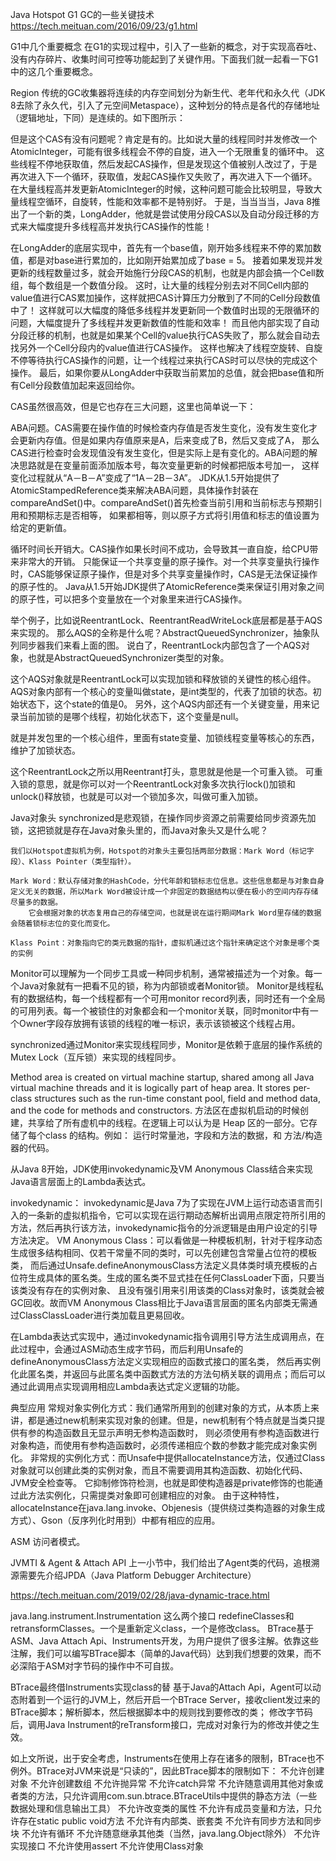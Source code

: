 Java Hotspot G1 GC的一些关键技术
https://tech.meituan.com/2016/09/23/g1.html


G1中几个重要概念
在G1的实现过程中，引入了一些新的概念，对于实现高吞吐、没有内存碎片、收集时间可控等功能起到了关键作用。下面我们就一起看一下G1中的这几个重要概念。

Region
传统的GC收集器将连续的内存空间划分为新生代、老年代和永久代（JDK 8去除了永久代，引入了元空间Metaspace），这种划分的特点是各代的存储地址
（逻辑地址，下同）是连续的。如下图所示：










但是这个CAS有没有问题呢？肯定是有的。比如说大量的线程同时并发修改一个AtomicInteger，可能有很多线程会不停的自旋，进入一个无限重复的循环中。
这些线程不停地获取值，然后发起CAS操作，但是发现这个值被别人改过了，于是再次进入下一个循环，获取值，发起CAS操作又失败了，再次进入下一个循环。
在大量线程高并发更新AtomicInteger的时候，这种问题可能会比较明显，导致大量线程空循环，自旋转，性能和效率都不是特别好。
于是，当当当当，Java 8推出了一个新的类，LongAdder，他就是尝试使用分段CAS以及自动分段迁移的方式来大幅度提升多线程高并发执行CAS操作的性能！

在LongAdder的底层实现中，首先有一个base值，刚开始多线程来不停的累加数值，都是对base进行累加的，比如刚开始累加成了base = 5。
接着如果发现并发更新的线程数量过多，就会开始施行分段CAS的机制，也就是内部会搞一个Cell数组，每个数组是一个数值分段。
这时，让大量的线程分别去对不同Cell内部的value值进行CAS累加操作，这样就把CAS计算压力分散到了不同的Cell分段数值中了！
这样就可以大幅度的降低多线程并发更新同一个数值时出现的无限循环的问题，大幅度提升了多线程并发更新数值的性能和效率！
而且他内部实现了自动分段迁移的机制，也就是如果某个Cell的value执行CAS失败了，那么就会自动去找另外一个Cell分段内的value值进行CAS操作。
这样也解决了线程空旋转、自旋不停等待执行CAS操作的问题，让一个线程过来执行CAS时可以尽快的完成这个操作。
最后，如果你要从LongAdder中获取当前累加的总值，就会把base值和所有Cell分段数值加起来返回给你。





CAS虽然很高效，但是它也存在三大问题，这里也简单说一下：

ABA问题。CAS需要在操作值的时候检查内存值是否发生变化，没有发生变化才会更新内存值。但是如果内存值原来是A，后来变成了B，然后又变成了A，
	那么CAS进行检查时会发现值没有发生变化，但是实际上是有变化的。ABA问题的解决思路就是在变量前面添加版本号，每次变量更新的时候都把版本号加一，
	这样变化过程就从“A－B－A”变成了“1A－2B－3A”。
JDK从1.5开始提供了AtomicStampedReference类来解决ABA问题，具体操作封装在compareAndSet()中。compareAndSet()首先检查当前引用和当前标志与预期引用和预期标志是否相等，
如果都相等，则以原子方式将引用值和标志的值设置为给定的更新值。

循环时间长开销大。CAS操作如果长时间不成功，会导致其一直自旋，给CPU带来非常大的开销。
只能保证一个共享变量的原子操作。对一个共享变量执行操作时，CAS能够保证原子操作，但是对多个共享变量操作时，CAS是无法保证操作的原子性的。
Java从1.5开始JDK提供了AtomicReference类来保证引用对象之间的原子性，可以把多个变量放在一个对象里来进行CAS操作。




举个例子，比如说ReentrantLock、ReentrantReadWriteLock底层都是基于AQS来实现的。
那么AQS的全称是什么呢？AbstractQueuedSynchronizer，抽象队列同步器我们来看上面的图。
说白了，ReentrantLock内部包含了一个AQS对象，也就是AbstractQueuedSynchronizer类型的对象。

这个AQS对象就是ReentrantLock可以实现加锁和释放锁的关键性的核心组件。AQS对象内部有一个核心的变量叫做state，是int类型的，代表了加锁的状态。初始状态下，这个state的值是0。
另外，这个AQS内部还有一个关键变量，用来记录当前加锁的是哪个线程，初始化状态下，这个变量是null。

就是并发包里的一个核心组件，里面有state变量、加锁线程变量等核心的东西，维护了加锁状态。

这个ReentrantLock之所以用Reentrant打头，意思就是他是一个可重入锁。
可重入锁的意思，就是你可以对一个ReentrantLock对象多次执行lock()加锁和unlock()释放锁，也就是可以对一个锁加多次，叫做可重入加锁。





Java对象头
synchronized是悲观锁，在操作同步资源之前需要给同步资源先加锁，这把锁就是存在Java对象头里的，而Java对象头又是什么呢？

	我们以Hotspot虚拟机为例，Hotspot的对象头主要包括两部分数据：Mark Word（标记字段）、Klass Pointer（类型指针）。

	Mark Word：默认存储对象的HashCode，分代年龄和锁标志位信息。这些信息都是与对象自身定义无关的数据，所以Mark Word被设计成一个非固定的数据结构以便在极小的空间内存存储尽量多的数据。
		它会根据对象的状态复用自己的存储空间，也就是说在运行期间Mark Word里存储的数据会随着锁标志位的变化而变化。

	Klass Point：对象指向它的类元数据的指针，虚拟机通过这个指针来确定这个对象是哪个类的实例


Monitor可以理解为一个同步工具或一种同步机制，通常被描述为一个对象。每一个Java对象就有一把看不见的锁，称为内部锁或者Monitor锁。
	Monitor是线程私有的数据结构，每一个线程都有一个可用monitor record列表，同时还有一个全局的可用列表。每一个被锁住的对象都会和一个monitor关联，同时monitor中有一个Owner字段存放拥有该锁的线程的唯一标识，表示该锁被这个线程占用。

synchronized通过Monitor来实现线程同步，Monitor是依赖于底层的操作系统的Mutex Lock（互斥锁）来实现的线程同步。



Method area is created on virtual machine startup, shared among all Java virtual machine threads and it is logically part of heap area. It stores per-class structures such as the run-time constant pool, field and method data, and the code for methods and constructors.
方法区在虚拟机启动的时候创建，共享给了所有虚机中的线程。在逻辑上可以认为是 Heap 区的一部分。它存储了每个class 的结构。例如：
运行时常量池，字段和方法的数据，和 方法/构造器的代码。




从Java 8开始，JDK使用invokedynamic及VM Anonymous Class结合来实现Java语言层面上的Lambda表达式。

invokedynamic： invokedynamic是Java 7为了实现在JVM上运行动态语言而引入的一条新的虚拟机指令，它可以实现在运行期动态解析出调用点限定符所引用的方法，然后再执行该方法，invokedynamic指令的分派逻辑是由用户设定的引导方法决定。
VM Anonymous Class：可以看做是一种模板机制，针对于程序动态生成很多结构相同、仅若干常量不同的类时，可以先创建包含常量占位符的模板类，
而后通过Unsafe.defineAnonymousClass方法定义具体类时填充模板的占位符生成具体的匿名类。生成的匿名类不显式挂在任何ClassLoader下面，只要当该类没有存在的实例对象、
且没有强引用来引用该类的Class对象时，该类就会被GC回收。故而VM Anonymous Class相比于Java语言层面的匿名内部类无需通过ClassClassLoader进行类加载且更易回收。

在Lambda表达式实现中，通过invokedynamic指令调用引导方法生成调用点，在此过程中，会通过ASM动态生成字节码，而后利用Unsafe的defineAnonymousClass方法定义实现相应的函数式接口的匿名类，
然后再实例化此匿名类，并返回与此匿名类中函数式方法的方法句柄关联的调用点；而后可以通过此调用点实现调用相应Lambda表达式定义逻辑的功能。


典型应用
常规对象实例化方式：我们通常所用到的创建对象的方式，从本质上来讲，都是通过new机制来实现对象的创建。但是，new机制有个特点就是当类只提供有参的构造函数且无显示声明无参构造函数时，
则必须使用有参构造函数进行对象构造，而使用有参构造函数时，必须传递相应个数的参数才能完成对象实例化。
非常规的实例化方式：而Unsafe中提供allocateInstance方法，仅通过Class对象就可以创建此类的实例对象，而且不需要调用其构造函数、初始化代码、JVM安全检查等。
它抑制修饰符检测，也就是即使构造器是private修饰的也能通过此方法实例化，只需提类对象即可创建相应的对象。
由于这种特性，allocateInstance在java.lang.invoke、Objenesis（提供绕过类构造器的对象生成方式）、Gson（反序列化时用到）中都有相应的应用。


ASM	  访问者模式。

JVMTI & Agent & Attach API
上一小节中，我们给出了Agent类的代码，追根溯源需要先介绍JPDA（Java Platform Debugger Architecture）


https://tech.meituan.com/2019/02/28/java-dynamic-trace.html

java.lang.instrument.Instrumentation
这么两个接口	redefineClasses和retransformClasses。一个是重新定义class，一个是修改class。
BTrace基于ASM、Java Attach Api、Instruments开发，为用户提供了很多注解。依靠这些注解，我们可以编写BTrace脚本（简单的Java代码）达到我们想要的效果，而不必深陷于ASM对字节码的操作中不可自拔。

BTrace最终借Instruments实现class的替
基于Java的Attach Api，Agent可以动态附着到一个运行的JVM上，然后开启一个BTrace Server，接收client发过来的BTrace脚本；解析脚本，然后根据脚本中的规则找到要修改的类；
修改字节码后，调用Java Instrument的reTransform接口，完成对对象行为的修改并使之生效。

如上文所说，出于安全考虑，Instruments在使用上存在诸多的限制，BTrace也不例外。BTrace对JVM来说是“只读的”，因此BTrace脚本的限制如下：
不允许创建对象
不允许创建数组
不允许抛异常
不允许catch异常
不允许随意调用其他对象或者类的方法，只允许调用com.sun.btrace.BTraceUtils中提供的静态方法（一些数据处理和信息输出工具）
不允许改变类的属性
不允许有成员变量和方法，只允许存在static public void方法
不允许有内部类、嵌套类
不允许有同步方法和同步块
不允许有循环
不允许随意继承其他类（当然，java.lang.Object除外）
不允许实现接口
不允许使用assert
不允许使用Class对象






